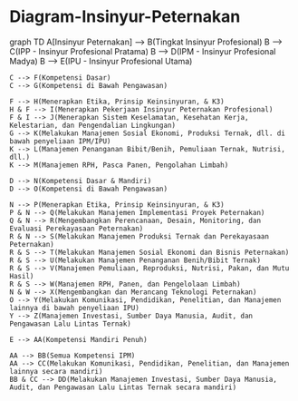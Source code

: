 # Diagram-Insinyur-Peternakan
graph TD
    A[Insinyur Peternakan] --> B(Tingkat Insinyur Profesional)
    B --> C(IPP - Insinyur Profesional Pratama)
    B --> D(IPM - Insinyur Profesional Madya)
    B --> E(IPU - Insinyur Profesional Utama)

    C --> F(Kompetensi Dasar)
    C --> G(Kompetensi di Bawah Pengawasan)

    F --> H(Menerapkan Etika, Prinsip Keinsinyuran, & K3)
    H & F --> I(Menerapkan Pekerjaan Insinyur Peternakan Profesional)
    F & I --> J(Menerapkan Sistem Keselamatan, Kesehatan Kerja, Kelestarian, dan Pengendalian Lingkungan)
    G --> K(Melakukan Manajemen Sosial Ekonomi, Produksi Ternak, dll. di bawah penyeliaan IPM/IPU)
    K --> L(Manajemen Penanganan Bibit/Benih, Pemuliaan Ternak, Nutrisi, dll.)
    K --> M(Manajemen RPH, Pasca Panen, Pengolahan Limbah)

    D --> N(Kompetensi Dasar & Mandiri)
    D --> O(Kompetensi di Bawah Pengawasan)

    N --> P(Menerapkan Etika, Prinsip Keinsinyuran, & K3)
    P & N --> Q(Melakukan Manajemen Implementasi Proyek Peternakan)
    Q & N --> R(Mengembangkan Perencanaan, Desain, Monitoring, dan Evaluasi Perekayasaan Peternakan)
    R & N --> S(Melakukan Manajemen Produksi Ternak dan Perekayasaan Peternakan)
    R & S --> T(Melakukan Manajemen Sosial Ekonomi dan Bisnis Peternakan)
    R & S --> U(Melakukan Manajemen Penanganan Benih/Bibit Ternak)
    R & S --> V(Manajemen Pemuliaan, Reproduksi, Nutrisi, Pakan, dan Mutu Hasil)
    R & S --> W(Manajemen RPH, Panen, dan Pengelolaan Limbah)
    N & W --> X(Mengembangkan dan Merancang Teknologi Peternakan)
    O --> Y(Melakukan Komunikasi, Pendidikan, Penelitian, dan Manajemen lainnya di bawah penyeliaan IPU)
    Y --> Z(Manajemen Investasi, Sumber Daya Manusia, Audit, dan Pengawasan Lalu Lintas Ternak)

    E --> AA(Kompetensi Mandiri Penuh)

    AA --> BB(Semua Kompetensi IPM)
    AA --> CC(Melakukan Komunikasi, Pendidikan, Penelitian, dan Manajemen lainnya secara mandiri)
    BB & CC --> DD(Melakukan Manajemen Investasi, Sumber Daya Manusia, Audit, dan Pengawasan Lalu Lintas Ternak secara mandiri)
